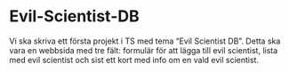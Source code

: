 # Evil-Scientist-DB
Vi ska skriva ett första projekt i TS med tema “Evil Scientist DB”. Detta ska vara en webbsida med tre fält: formulär för att lägga till evil scientist, lista med evil scientist och sist ett kort med info om en vald evil scientist.
